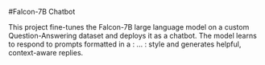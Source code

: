 #Falcon-7B Chatbot

This project fine-tunes the Falcon-7B large language model on a custom Question-Answering dataset and deploys it as a chatbot. The model learns to respond to prompts formatted in a <human>: ... <assistant>: style and generates helpful, context-aware replies.